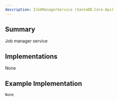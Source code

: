 ```yaml
---
description: IJobManagerService (SanteDB.Core.Api)
---
```


## Summary
Job manager service

## Implementations

None

## Example Implementation
```
None
```
